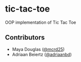 # tic-tac-toe
OOP implementation of Tic Tac Toe

## Contributors

* Maya Douglas ([@mcrd25](https://github.com/mcrd25))
* Adriaan Beiertz ([@adriaanbd](https://github.com/adriaanbd))
